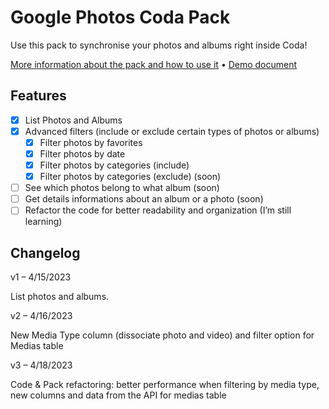 # Google Photos Coda Pack

Use this pack to synchronise your photos and albums right inside Coda!

[More information about the pack and how to use it](https://coda.io/@siriusnottin/google-photos-pack) • [Demo document]()

## Features

- [x] List Photos and Albums
- [x] Advanced filters (include or exclude certain types of photos or albums)
  - [x] Filter photos by favorites
  - [x] Filter photos by date
  - [x] Filter photos by categories (include)
  - [x] Filter photos by categories (exclude) (soon)
- [ ] See which photos belong to what album (soon)
- [ ] Get details informations about an album or a photo (soon)
- [ ] Refactor the code for better readability and organization (I’m still learning)

## Changelog

v1 – 4/15/2023

List photos and albums.

v2 – 4/16/2023

New Media Type column (dissociate photo and video) and filter option for Medias table

v3 – 4/18/2023

Code & Pack refactoring: better performance when filtering by media type, new columns and data from the API for medias table
